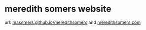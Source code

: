 # meredith somers website

url: [masomers.github.io/meredithsomers](http://masomers.github.io/meredithsomers) and [meredithsomers.com](http://meredithsomers.com)
